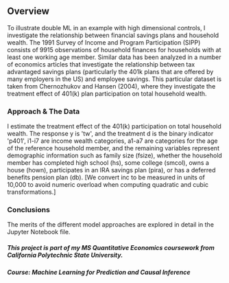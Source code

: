 ## Overview
To illustrate double ML in an example with high dimensional controls, I investigate the relationship between financial savings plans and household wealth. The 1991 Survey of Income and Program Participation (SIPP) consists of 9915 observations of household finances for households with at least one working age member. Similar data has been analyzed in a number of economics articles that investigate the relationship between tax advantaged savings plans (particularly the 401k plans that are offered by many employers in the US) and employee savings. This particular dataset is taken from Chernozhukov and Hansen (2004), where they investigate the treatment effect of 401(k) plan participation on total household wealth.

### Approach & The Data
I estimate the treatment effect of the 401(k) participation on total household wealth. The response y is 'tw', and the treatment d is the binary indicator 'p401', i1-i7 are income wealth categories, a1-a7 are categories for the age of the reference household member, and the remaining variables represent demographic information such as family size (fsize), whether the household member has completed high school (hs), some college (smcol), owns a house (hown), participates in an IRA savings plan (pira), or has a deferred benefits pension plan (db). [We convert inc to be measured in units of 10,000 to avoid numeric overload when computing quadratic and cubic transformations.]

### Conclusions
The merits of the different model approaches are explored in detail in the Jupyter Notebook file.

##### This project is part of my MS Quantitative Economics coursework from California Polytechnic State University. 
##### Course: Machine Learning for Prediction and Causal Inference
